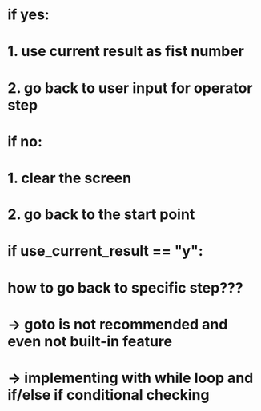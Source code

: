   # if yes: 
  # 1. use current result as fist number
  # 2. go back to user input for operator step
  # if no:
  # 1. clear the screen
  # 2. go back to the start point

  # if use_current_result == "y":

  # how to go back to specific step???
  # -> goto is not recommended and even not built-in feature
  # -> implementing with while loop and if/else if conditional checking
